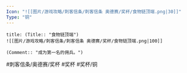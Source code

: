 ```yaml
---
Icon: "![[图片/游戏攻略/刺客信条/刺客信条 奥德赛/奖杯/食物链顶端.png|30]]"
Type: "铜"
---
```

```ad-common-bronze-trophy
title: (Title:: "食物链顶端")
![[图片/游戏攻略/刺客信条/刺客信条 奥德赛/奖杯/食物链顶端.png|100]]

(Comment:: "成为第一名的佣兵。")
```

#刺客信条/奥德赛/奖杯 #奖杯 #奖杯/铜
